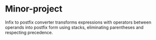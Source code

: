 # Minor-project
Infix to postfix converter transforms expressions with operators between operands into postfix form using stacks, eliminating parentheses and respecting precedence.
